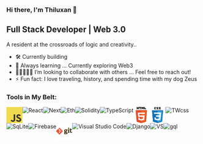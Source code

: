 ### Hi there, I'm Thiluxan 👋

## Full Stack Developer | Web 3.0

A resident at the crossroads of logic and creativity..
- 🛠️ Currently building 
- 🌱 Always learning ... Currently exploring Web3
- 🧑🏽‍🤝‍🧑🏽 I’m looking to collaborate with others ... Feel free to reach out!
- ⚡ Fun fact: I love traveling, history, and spending time with my dog Zeus


### Tools in My Belt:
<img align="left" alt="JavaScript" height="42px" src="https://raw.githubusercontent.com/github/explore/80688e429a7d4ef2fca1e82350fe8e3517d3494d/topics/javascript/javascript.png" />
<img align="left" alt="React" height="42px" src="https://www.vectorlogo.zone/logos/reactjs/reactjs-icon.svg" />
<img align="left" alt="Next" height="42px" src="https://seeklogo.com/images/N/next-js-logo-8FCFF51DD2-seeklogo.com.png" />
<img align="left" alt="Eth" height="42px" src="https://cryptologos.cc/logos/ethereum-eth-logo.svg?v=024" />
<img align="left" alt="Solidity" height="42px" src="https://upload.wikimedia.org/wikipedia/commons/9/98/Solidity_logo.svg" />
<img align="left" alt="TypeScript" height="42px" src="https://upload.wikimedia.org/wikipedia/commons/thumb/4/4c/Typescript_logo_2020.svg/512px-Typescript_logo_2020.svg.png?20221110153201" />
<img align="left" alt="HTML5" height="42px" src="https://raw.githubusercontent.com/github/explore/80688e429a7d4ef2fca1e82350fe8e3517d3494d/topics/html/html.png" />
<img align="left" alt="CSS3" height="42px" src="https://raw.githubusercontent.com/github/explore/80688e429a7d4ef2fca1e82350fe8e3517d3494d/topics/css/css.png" />
<img align="left" alt="TWcss" height="42px" src="https://upload.wikimedia.org/wikipedia/commons/d/d5/Tailwind_CSS_Logo.svg" />
<img align="left" alt="SqLite" height="42px" src="https://www.vectorlogo.zone/logos/sqlite/sqlite-icon.svg" />
<img align="left" alt="Firebase" height="42px" src="https://www.vectorlogo.zone/logos/firebase/firebase-icon.svg" />
<img align="left" alt="Git" height="42px" src="https://raw.githubusercontent.com/github/explore/80688e429a7d4ef2fca1e82350fe8e3517d3494d/topics/git/git.png" />
<img align="left" alt="Visual Studio Code" height="42px" src="https://raw.githubusercontent.com/jmnote/z-icons/master/svg/python.svg" />
<img align="left" alt="Django" height="42px" src="https://www.vectorlogo.zone/logos/djangoproject/djangoproject-icon.svg" />
<img align="left" alt="VS" height="42px" src="https://cdn.worldvectorlogo.com/logos/visual-studio-code-1.svg" />
<img align="left" alt="gql" height="42px" src="https://www.vectorlogo.zone/logos/graphql/graphql-icon.svg" />


<!--
**thiluxan-s/thiluxan-s** is a ✨ _special_ ✨ repository because its `README.md` (this file) appears on your GitHub profile.
-->
